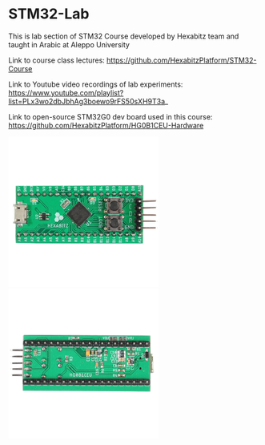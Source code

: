 # STM32-Lab

This is lab section of STM32 Course developed by Hexabitz team and taught in Arabic at Aleppo University

Link to course class lectures: https://github.com/HexabitzPlatform/STM32-Course

Link to Youtube video recordings of lab experiments: https://www.youtube.com/playlist?list=PLx3wo2dbJbhAg3boewo9rFS50sXH9T3a_

Link to open-source STM32G0 dev board used in this course: https://github.com/HexabitzPlatform/HG0B1CEU-Hardware

<div>
  <img src="https://github.com/HexabitzPlatform/STM32-Lab/blob/main/HG0B1CEU%20STM32G0B1CEU6N%20DevKit%20front.JPG" width="300" height=300">
  <img src="https://github.com/HexabitzPlatform/STM32-Lab/blob/main/HG0B1CEU%20STM32G0B1CEU6N%20DevKit%20back.JPG" width="300" height=300">
</div>

